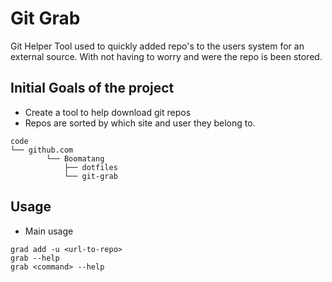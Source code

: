 Git Grab
========

Git Helper Tool used to quickly added repo's to the users system for an
external source. With not having to worry and were the repo is been
stored.

Initial Goals of the project
----------------------------

-   Create a tool to help download git repos
-   Repos are sorted by which site and user they belong to.
```
code
└── github.com
        └── Boomatang
            ├── dotfiles
            └── git-grab
```

Usage
-----

- Main usage
```
grad add -u <url-to-repo>
grab --help
grab <command> --help
```
